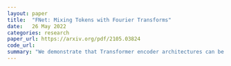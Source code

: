 ```yaml
---
layout: paper
title:  "FNet: Mixing Tokens with Fourier Transforms"
date:   26 May 2022
categories: research
paper_url: https://arxiv.org/pdf/2105.03824
code_url: 
summary: "We demonstrate that Transformer encoder architectures can be accelerated with minimal impact on accuracy by substituting self-attention sublayers with simple linear transformations. Remarkably, using a standard Fourier Transform instead of the self-attention sublayer in a Transformer encoder achieves 92-97% of BERT models' accuracy on the GLUE benchmark, while training 80% faster on GPUs and 70% faster on TPUs for standard 512 input lengths. Our FNet model significantly outperforms in speed at longer input lengths, matching the accuracy of the most accurate models on the Long Range Arena benchmark and surpassing the fastest models in speed across all sequence lengths on GPUs and shorter lengths on TPUs. Additionally, FNet is lightweight in memory use and exceptionally efficient in smaller sizes, outperforming Transformer models under the same speed and accuracy constraints."
---
```


